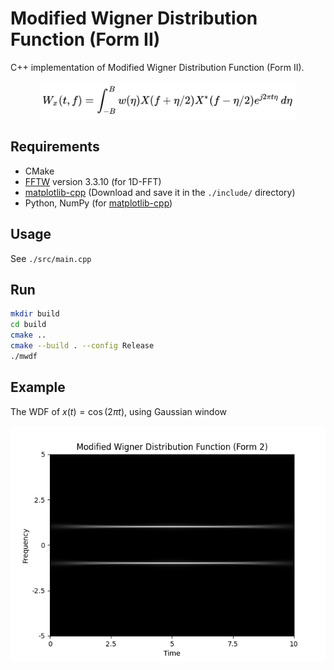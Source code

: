 # Modified Wigner Distribution Function (Form II)

C++ implementation of Modified Wigner Distribution Function (Form II).

<p align="center"><img src="./figures/equation1.png" height="60px" /></p>

## Requirements

- CMake
- [FFTW](https://fftw.org/) version 3.3.10 (for 1D-FFT)
- [matplotlib-cpp](https://github.com/lava/matplotlib-cpp) (Download and save it in the `./include/` directory)
- Python, NumPy (for [matplotlib-cpp](https://github.com/lava/matplotlib-cpp))

## Usage

See `./src/main.cpp`

## Run

```bash
mkdir build
cd build
cmake ..
cmake --build . --config Release
./mwdf
```

## Example

The WDF of $x(t) = \cos(2\pi t)$, using Gaussian window

![](./figures/example.png)
